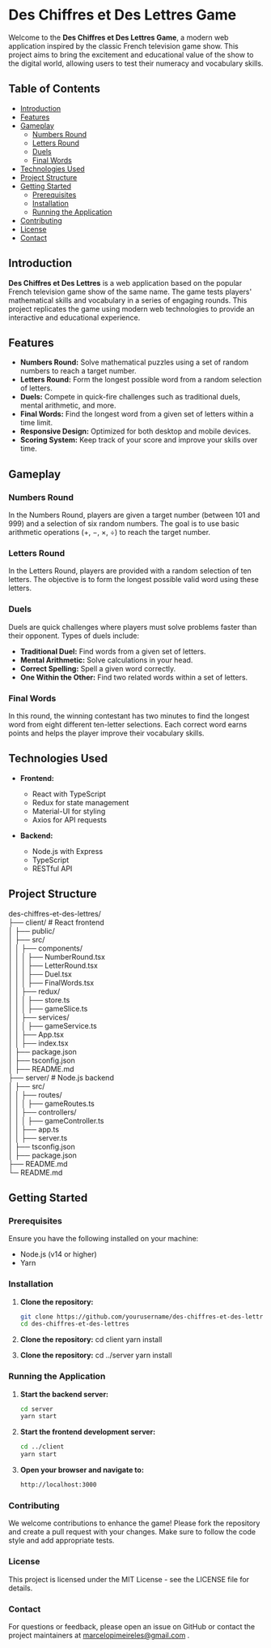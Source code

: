 # Des Chiffres et Des Lettres Game

Welcome to the **Des Chiffres et Des Lettres Game**, a modern web application inspired by the classic French television game show. This project aims to bring the excitement and educational value of the show to the digital world, allowing users to test their numeracy and vocabulary skills.

## Table of Contents

- [Introduction](#introduction)
- [Features](#features)
- [Gameplay](#gameplay)
  - [Numbers Round](#numbers-round)
  - [Letters Round](#letters-round)
  - [Duels](#duels)
  - [Final Words](#final-words)
- [Technologies Used](#technologies-used)
- [Project Structure](#project-structure)
- [Getting Started](#getting-started)
  - [Prerequisites](#prerequisites)
  - [Installation](#installation)
  - [Running the Application](#running-the-application)
- [Contributing](#contributing)
- [License](#license)
- [Contact](#contact)

## Introduction

**Des Chiffres et Des Lettres** is a web application based on the popular French television game show of the same name. The game tests players' mathematical skills and vocabulary in a series of engaging rounds. This project replicates the game using modern web technologies to provide an interactive and educational experience.

## Features

- **Numbers Round:** Solve mathematical puzzles using a set of random numbers to reach a target number.
- **Letters Round:** Form the longest possible word from a random selection of letters.
- **Duels:** Compete in quick-fire challenges such as traditional duels, mental arithmetic, and more.
- **Final Words:** Find the longest word from a given set of letters within a time limit.
- **Responsive Design:** Optimized for both desktop and mobile devices.
- **Scoring System:** Keep track of your score and improve your skills over time.

## Gameplay

### Numbers Round

In the Numbers Round, players are given a target number (between 101 and 999) and a selection of six random numbers. The goal is to use basic arithmetic operations (+, −, ×, ÷) to reach the target number.

### Letters Round

In the Letters Round, players are provided with a random selection of ten letters. The objective is to form the longest possible valid word using these letters.

### Duels

Duels are quick challenges where players must solve problems faster than their opponent. Types of duels include:
- **Traditional Duel:** Find words from a given set of letters.
- **Mental Arithmetic:** Solve calculations in your head.
- **Correct Spelling:** Spell a given word correctly.
- **One Within the Other:** Find two related words within a set of letters.

### Final Words

In this round, the winning contestant has two minutes to find the longest word from eight different ten-letter selections. Each correct word earns points and helps the player improve their vocabulary skills.

## Technologies Used

- **Frontend:**
  - React with TypeScript
  - Redux for state management
  - Material-UI for styling
  - Axios for API requests

- **Backend:**
  - Node.js with Express
  - TypeScript
  - RESTful API

## Project Structure

des-chiffres-et-des-lettres/</br>
├── client/                 # React frontend</br>
│   ├── public/</br>
│   ├── src/</br>
│   │   ├── components/</br>
│   │   │   ├── NumberRound.tsx</br>
│   │   │   ├── LetterRound.tsx</br>
│   │   │   ├── Duel.tsx</br>
│   │   │   ├── FinalWords.tsx</br>
│   │   ├── redux/</br>
│   │   │   ├── store.ts</br>
│   │   │   ├── gameSlice.ts</br>
│   │   ├── services/</br>
│   │   │   ├── gameService.ts</br>
│   │   ├── App.tsx</br>
│   │   ├── index.tsx</br>
│   ├── package.json</br>
│   ├── tsconfig.json</br>
│   ├── README.md</br>
├── server/                 # Node.js backend</br>
│   ├── src/</br>
│   │   ├── routes/</br>
│   │   │   ├── gameRoutes.ts</br>
│   │   ├── controllers/</br>
│   │   │   ├── gameController.ts</br>
│   │   ├── app.ts</br>
│   │   ├── server.ts</br>
│   ├── tsconfig.json</br>
│   ├── package.json</br>
├── README.md</br>
└─ README.md</br>

## Getting Started

### Prerequisites

Ensure you have the following installed on your machine:
- Node.js (v14 or higher)
- Yarn

### Installation

1. **Clone the repository:**
   ```bash
   git clone https://github.com/yourusername/des-chiffres-et-des-lettres.git
   cd des-chiffres-et-des-lettres

2. **Clone the repository:**
    cd client
    yarn install

3. **Clone the repository:**
    cd ../server
    yarn install


### Running the Application
1. **Start the backend server:**
    ```bash
    cd server
    yarn start

2. **Start the frontend development server:**
    ```bash
    cd ../client
    yarn start


3. **Open your browser and navigate to:**
    ```bash
    http://localhost:3000

### Contributing
We welcome contributions to enhance the game! Please fork the repository and create a pull request with your changes. Make sure to follow the code style and add appropriate tests.

### License
This project is licensed under the MIT License - see the LICENSE file for details.

### Contact
For questions or feedback, please open an issue on GitHub or contact the project maintainers at marcelopimeireles@gmail.com .